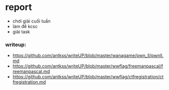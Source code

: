 # report 
- chơi giải cuối tuần
- làm đề kcsc
- giải task
### writeup: 
- https://github.com/antkss/writeUP/blob/master/wanagame/pwn_ll/pwnll.md
- https://github.com/antkss/writeUP/blob/master/wwflag/freemanpascal/freemanpascal.md
- https://github.com/antkss/writeUP/blob/master/wwflag/ctfregistration/ctfregistration.md
